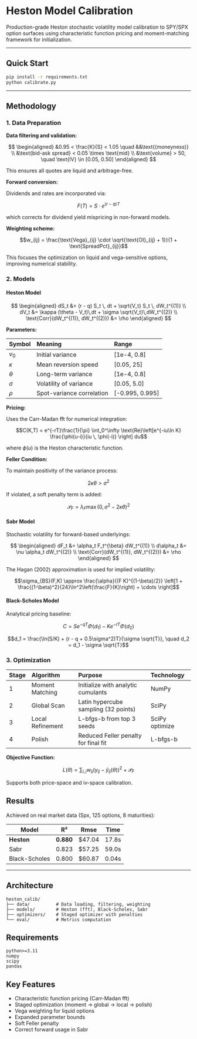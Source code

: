 # Heston Model Calibration

Production-grade Heston stochastic volatility model calibration to SPY/SPX option surfaces using characteristic function pricing and moment-matching framework for initialization.

---

## Quick Start

   ```bash
   pip install -r requirements.txt
python calibrate.py
```

---

## Methodology

### 1. Data Preparation

**Data filtering and validation:**

$$
\begin{aligned}
&0.95 < \frac{K}{S} < 1.05 \quad &&\text{(moneyness)} \\
&\text{bid-ask spread} < 0.05 \times \text{mid} \\
&\text{volume} > 50, \quad \text{IV} \in [0.05, 0.50]
\end{aligned}
$$

This ensures all quotes are liquid and arbitrage-free.

**Forward conversion:**

Dividends and rates are incorporated via:

$$F(T) = S \cdot e^{(r-q)T}$$

which corrects for dividend yield mispricing in non-forward models.

**Weighting scheme:**

$$w_{ij} = \frac{\text{Vega}_{ij} \cdot \sqrt{\text{OI}_{ij} + 1}}{1 + \text{SpreadPct}_{ij}}$$

This focuses the optimization on liquid and vega-sensitive options, improving numerical stability.

### 2. Models

#### Heston Model

$$
\begin{aligned}
dS_t &= (r - q) S_t \, dt + \sqrt{V_t} S_t \, dW_t^{(1)} \\
dV_t &= \kappa (\theta - V_t)\,dt + \sigma \sqrt{V_t}\,dW_t^{(2)} \\
\text{Corr}(dW_t^{(1)}, dW_t^{(2)}) &= \rho
\end{aligned}
$$

**Parameters:**

| Symbol | Meaning | Range |
|:-------|:--------|:------|
| $v_0$ | Initial variance | [1e-4, 0.8] |
| $\kappa$ | Mean reversion speed | [0.05, 25] |
| $\theta$ | Long-term variance | [1e-4, 0.8] |
| $\sigma$ | Volatility of variance | [0.05, 5.0] |
| $\rho$ | Spot-variance correlation | [-0.995, 0.995] |

**Pricing:**

Uses the Carr-Madan fft for numerical integration:

$$C(K,T) = e^{-rT}\frac{1}{\pi} \int_0^\infty \text{Re}\left[e^{-iu\ln K} \frac{\phi(u-i)}{iu \, \phi(-i)} \right] du$$

where $\phi(u)$ is the Heston characteristic function.

**Feller Condition:**

To maintain positivity of the variance process:

$$2\kappa\theta > \sigma^2$$

If violated, a soft penalty term is added:

$$\mathcal{P}_F = \lambda_F \max(0, \sigma^2 - 2\kappa\theta)^2$$

#### Sabr Model

Stochastic volatility for forward-based underlyings:

$$
\begin{aligned}
dF_t &= \alpha_t F_t^{\beta} dW_t^{(1)} \\
d\alpha_t &= \nu \alpha_t dW_t^{(2)} \\
\text{Corr}(dW_t^{(1)}, dW_t^{(2)}) &= \rho
\end{aligned}
$$

The Hagan (2002) approximation is used for implied volatility:

$$\sigma_{BS}(F,K) \approx \frac{\alpha}{(F K)^{(1-\beta)/2}} \left[1 + \frac{(1-\beta)^2}{24}\ln^2\left(\frac{F}{K}\right) + \cdots \right]$$

#### Black-Scholes Model

Analytical pricing baseline:

$$C = S e^{-qT}\Phi(d_1) - K e^{-rT}\Phi(d_2)$$

$$d_1 = \frac{\ln(S/K) + (r - q + 0.5\sigma^2)T}{\sigma \sqrt{T}}, \quad d_2 = d_1 - \sigma \sqrt{T}$$

### 3. Optimization

| Stage | Algorithm | Purpose | Technology |
|:------|:----------|:--------|:-----------|
| 1 | Moment Matching | Initialize with analytic cumulants | NumPy |
| 2 | Global Scan | Latin hypercube sampling (32 points) | SciPy |
| 3 | Local Refinement | L-bfgs-b from top 3 seeds | SciPy optimize |
| 4 | Polish | Reduced Feller penalty for final fit | L-bfgs-b |

**Objective Function:**

$$L(\theta) = \sum_{i,j} w_{ij}\left(y_{ij} - \hat{y}_{ij}(\theta)\right)^2 + \mathcal{P}_F$$

Supports both price-space and iv-space calibration.

## Results

Achieved on real market data (Spx, 125 options, 8 maturities):

| Model | R² | Rmse | Time |
|-------|-----|------|------|
| **Heston** | **0.880** | $47.04 | 17.8s |
| Sabr | 0.823 | $57.25 | 59.0s |
| Black-Scholes | 0.800 | $60.87 | 0.04s |

---

## Architecture

```
heston_calib/
├── data/          # Data loading, filtering, weighting
├── models/        # Heston (fft), Black-Scholes, Sabr
├── optimizers/    # Staged optimizer with penalties
└── eval/          # Metrics computation
```

## Requirements

```
python>=3.11
numpy
scipy
pandas
```

## Key Features

- Characteristic function pricing (Carr-Madan fft)
- Staged optimization (moment → global → local → polish)
- Vega weighting for liquid options
- Expanded parameter bounds
- Soft Feller penalty
- Correct forward usage in Sabr
